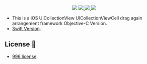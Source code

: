 <p align="center">
    <img src="logo.jpg"/>

<a href="#">
        <img src="https://img.shields.io/badge/platform-iOS-red.svg">
    </a>

<a href="#">
        <img src="https://img.shields.io/badge/language-Objective--C-orange.svg">
    </a>
    
<a href="#">
        <img src="https://img.shields.io/badge/support-iOS%207%2B%20-blue.svg?style=flat">
    </a>
    
</p>

- This is a iOS UICollectionView UICollectionViewCell drag again arrangement framework Objective-C Version.
- [Swift Version](https://github.com/liangdahong/BMDragCellCollectionView-Swift).

## License 📄

- [996 license](LICENSE).
